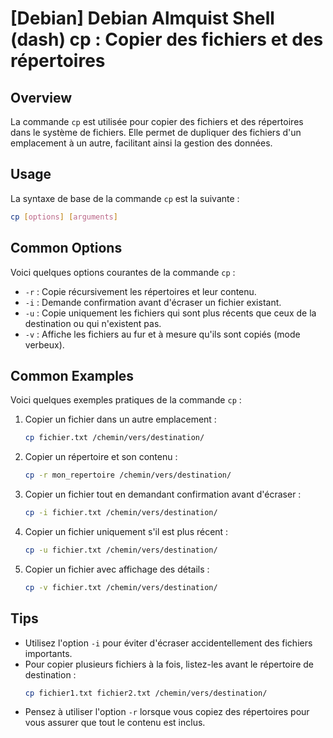 # [Debian] Debian Almquist Shell (dash) cp : Copier des fichiers et des répertoires

## Overview
La commande `cp` est utilisée pour copier des fichiers et des répertoires dans le système de fichiers. Elle permet de dupliquer des fichiers d'un emplacement à un autre, facilitant ainsi la gestion des données.

## Usage
La syntaxe de base de la commande `cp` est la suivante :

```bash
cp [options] [arguments]
```

## Common Options
Voici quelques options courantes de la commande `cp` :

- `-r` : Copie récursivement les répertoires et leur contenu.
- `-i` : Demande confirmation avant d'écraser un fichier existant.
- `-u` : Copie uniquement les fichiers qui sont plus récents que ceux de la destination ou qui n'existent pas.
- `-v` : Affiche les fichiers au fur et à mesure qu'ils sont copiés (mode verbeux).

## Common Examples
Voici quelques exemples pratiques de la commande `cp` :

1. Copier un fichier dans un autre emplacement :
   ```bash
   cp fichier.txt /chemin/vers/destination/
   ```

2. Copier un répertoire et son contenu :
   ```bash
   cp -r mon_repertoire /chemin/vers/destination/
   ```

3. Copier un fichier tout en demandant confirmation avant d'écraser :
   ```bash
   cp -i fichier.txt /chemin/vers/destination/
   ```

4. Copier un fichier uniquement s'il est plus récent :
   ```bash
   cp -u fichier.txt /chemin/vers/destination/
   ```

5. Copier un fichier avec affichage des détails :
   ```bash
   cp -v fichier.txt /chemin/vers/destination/
   ```

## Tips
- Utilisez l'option `-i` pour éviter d'écraser accidentellement des fichiers importants.
- Pour copier plusieurs fichiers à la fois, listez-les avant le répertoire de destination :
  ```bash
  cp fichier1.txt fichier2.txt /chemin/vers/destination/
  ```
- Pensez à utiliser l'option `-r` lorsque vous copiez des répertoires pour vous assurer que tout le contenu est inclus.